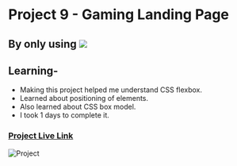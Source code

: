 # Project 9 - Gaming Landing Page
## By only using  ![](https://img.shields.io/badge/HTML-CSS-blue)
## Learning-
- Making this project helped me understand CSS flexbox.
- Learned about positioning of elements.
- Also learned about CSS box model.
- I took 1 days to complete it.

### [Project Live Link ](https://loquacious-capybara-b34e33.netlify.app/)

![Project](./Gaming%20Landing%20Page.png)

